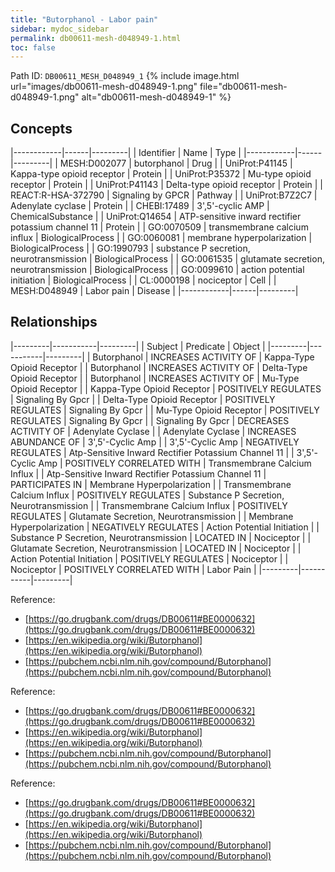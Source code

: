 ```yaml
---
title: "Butorphanol - Labor pain"
sidebar: mydoc_sidebar
permalink: db00611-mesh-d048949-1.html
toc: false 
---
```



Path ID: `DB00611_MESH_D048949_1`
{% include image.html url="images/db00611-mesh-d048949-1.png" file="db00611-mesh-d048949-1.png" alt="db00611-mesh-d048949-1" %}

## Concepts

|------------|------|---------|
| Identifier | Name | Type    |
|------------|------|---------|
| MESH:D002077 | butorphanol | Drug |
| UniProt:P41145 | Kappa-type opioid receptor | Protein |
| UniProt:P35372 | Mu-type opioid receptor | Protein |
| UniProt:P41143 | Delta-type opioid receptor | Protein |
| REACT:R-HSA-372790 | Signaling by GPCR | Pathway |
| UniProt:B7Z2C7 | Adenylate cyclase | Protein |
| CHEBI:17489 | 3',5'-cyclic AMP | ChemicalSubstance |
| UniProt:Q14654 | ATP-sensitive inward rectifier potassium channel 11 | Protein |
| GO:0070509 | transmembrane calcium influx | BiologicalProcess |
| GO:0060081 | membrane hyperpolarization | BiologicalProcess |
| GO:1990793 | substance P secretion, neurotransmission | BiologicalProcess |
| GO:0061535 | glutamate secretion, neurotransmission | BiologicalProcess |
| GO:0099610 | action potential initiation | BiologicalProcess |
| CL:0000198 | nociceptor | Cell |
| MESH:D048949 | Labor pain | Disease |
|------------|------|---------|

## Relationships

|---------|-----------|---------|
| Subject | Predicate | Object  |
|---------|-----------|---------|
| Butorphanol | INCREASES ACTIVITY OF | Kappa-Type Opioid Receptor |
| Butorphanol | INCREASES ACTIVITY OF | Delta-Type Opioid Receptor |
| Butorphanol | INCREASES ACTIVITY OF | Mu-Type Opioid Receptor |
| Kappa-Type Opioid Receptor | POSITIVELY REGULATES | Signaling By Gpcr |
| Delta-Type Opioid Receptor | POSITIVELY REGULATES | Signaling By Gpcr |
| Mu-Type Opioid Receptor | POSITIVELY REGULATES | Signaling By Gpcr |
| Signaling By Gpcr | DECREASES ACTIVITY OF | Adenylate Cyclase |
| Adenylate Cyclase | INCREASES ABUNDANCE OF | 3',5'-Cyclic Amp |
| 3',5'-Cyclic Amp | NEGATIVELY REGULATES | Atp-Sensitive Inward Rectifier Potassium Channel 11 |
| 3',5'-Cyclic Amp | POSITIVELY CORRELATED WITH | Transmembrane Calcium Influx |
| Atp-Sensitive Inward Rectifier Potassium Channel 11 | PARTICIPATES IN | Membrane Hyperpolarization |
| Transmembrane Calcium Influx | POSITIVELY REGULATES | Substance P Secretion, Neurotransmission |
| Transmembrane Calcium Influx | POSITIVELY REGULATES | Glutamate Secretion, Neurotransmission |
| Membrane Hyperpolarization | NEGATIVELY REGULATES | Action Potential Initiation |
| Substance P Secretion, Neurotransmission | LOCATED IN | Nociceptor |
| Glutamate Secretion, Neurotransmission | LOCATED IN | Nociceptor |
| Action Potential Initiation | POSITIVELY REGULATES | Nociceptor |
| Nociceptor | POSITIVELY CORRELATED WITH | Labor Pain |
|---------|-----------|---------|

Reference: 
  - [https://go.drugbank.com/drugs/DB00611#BE0000632](https://go.drugbank.com/drugs/DB00611#BE0000632)
  - [https://en.wikipedia.org/wiki/Butorphanol](https://en.wikipedia.org/wiki/Butorphanol)
  - [https://pubchem.ncbi.nlm.nih.gov/compound/Butorphanol](https://pubchem.ncbi.nlm.nih.gov/compound/Butorphanol)

Reference: 
  - [https://go.drugbank.com/drugs/DB00611#BE0000632](https://go.drugbank.com/drugs/DB00611#BE0000632)
  - [https://en.wikipedia.org/wiki/Butorphanol](https://en.wikipedia.org/wiki/Butorphanol)
  - [https://pubchem.ncbi.nlm.nih.gov/compound/Butorphanol](https://pubchem.ncbi.nlm.nih.gov/compound/Butorphanol)

Reference: 
  - [https://go.drugbank.com/drugs/DB00611#BE0000632](https://go.drugbank.com/drugs/DB00611#BE0000632)
  - [https://en.wikipedia.org/wiki/Butorphanol](https://en.wikipedia.org/wiki/Butorphanol)
  - [https://pubchem.ncbi.nlm.nih.gov/compound/Butorphanol](https://pubchem.ncbi.nlm.nih.gov/compound/Butorphanol)
